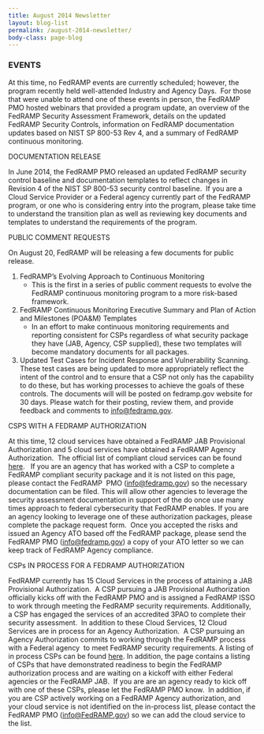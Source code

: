 ```yaml
---
title: August 2014 Newsletter
layout: blog-list
permalink: /august-2014-newsletter/
body-class: page-blog
---
```


### EVENTS

At this time, no FedRAMP events are currently scheduled; however, the program recently held well-attended Industry and Agency Days.  For those that were unable to attend one of these events in person, the FedRAMP PMO hosted webinars that provided a program update, an overview of the FedRAMP Security Assessment Framework, details on the updated FedRAMP Security Controls, information on FedRAMP documentation updates based on NIST SP 800-53 Rev 4, and a summary of FedRAMP continuous monitoring.  


DOCUMENTATION RELEASE


In June 2014, the FedRAMP PMO released an updated FedRAMP security control baseline and documentation templates to reflect changes in Revision 4 of the NIST SP 800-53 security control baseline.  If you are a Cloud Service Provider or a Federal agency currently part of the FedRAMP program, or one who is considering entry into the program, please take time to understand the transition plan as well as reviewing key documents and templates to understand the requirements of the program.


PUBLIC COMMENT REQUESTS


On August 20, FedRAMP will be releasing a few documents for public release. 


  1. FedRAMP’s Evolving Approach to Continuous Monitoring
      * This is the first in a series of public comment requests to evolve the FedRAMP continuous monitoring program to a more risk-based framework.
  2. FedRAMP Continuous Monitoring Executive Summary and Plan of Action and Milestones (POA&M) Templates
      * In an effort to make continuous monitoring requirements and reporting consistent for CSPs regardless of what security package they have (JAB, Agency, CSP supplied), these two templates will become mandatory documents for all packages.
  3. Updated Test Cases for Incident Response and Vulnerability Scanning. These test cases are being updated to more appropriately reflect the intent of the control and to ensure that a CSP not only has the capability to do these, but has working processes to achieve the goals of these controls. The documents will will be posted on fedramp.gov website for 30 days. Please watch for their posting, review them, and provide feedback and comments to info@fedramp.gov.


CSPS WITH A FEDRAMP AUTHORIZATION


At this time, 12 cloud services have obtained a FedRAMP JAB Provisional Authorization and 5 cloud services have obtained a FedRAMP Agency Authorization.  The official list of compliant cloud services can be found <a href="https://www.fedramp.gov/?p=782">here</a>.   If you are an agency that has worked with a CSP to complete a FedRAMP compliant security package and it is not listed on this page, please contact the FedRAMP  PMO (info@fedramp.gov) so the necessary documentation can be filed. This will allow other agencies to leverage the security assessment documentation in support of the do once use many times approach to federal cybersecurity that FedRAMP enables. If you are an agency looking to leverage one of these authorization packages, please complete the package request form.  Once you accepted the risks and issued an Agency ATO based off the FedRAMP package, please send the FedRAMP PMO (info@fedramp.gov) a copy of your ATO letter so we can keep track of FedRAMP Agency compliance.


CSPs IN PROCESS FOR A FEDRAMP AUTHORIZATION


FedRAMP currently has 15 Cloud Services in the process of attaining a JAB Provisional Authorization.  A CSP pursuing a JAB Provisional Authorization officially kicks off with the FedRAMP PMO and is assigned a FedRAMP ISSO to work through meeting the FedRAMP security requirements. Additionally, a CSP has engaged the services of an accredited 3PAO to complete their security assessment.  In addition to these Cloud Services, 12 Cloud Services are in process for an Agency Authorization.  A CSP pursuing an Agency Authorization commits to working through the FedRAMP process with a Federal agency  to meet FedRAMP security requirements. A listing of in process CSPs can be found <a href="https://www.fedramp.gov/marketplace/in-process-systems/">here</a>. In addition, the page contains a listing of CSPs that have demonstrated readiness to begin the FedRAMP authorization process and are waiting on a kickoff with either Federal agencies or the FedRAMP JAB.  If you are are an agency ready to kick off with one of these CSPs, please let the FedRAMP PMO know.  In addition, if you are CSP actively working on a FedRAMP Agency authorization, and your cloud service is not identified on the in-process list, please contact the FedRAMP PMO (info@FedRAMP.gov) so we can add the cloud service to the list. 
